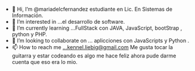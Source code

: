 - 👋 Hi, I’m @mariadelcfernandez  estudiante en Lic. En Sistemas de Información.
- 👀 I’m interested in ...el  desarrollo de software.
- 🌱 I’m currently learning ...FullStack  con JAVA,  JavaScript, bootStrap , python y PHP.
- 💞️ I’m looking to collaborate on ... aplicciones  con JavaScripts y Python .
- 📫 How to reach me ...kennel.liebig@gmail.com
Me gusta tocar la guitarra y estar  codeando es algo me  hace feliz  ahora pude darme cuenta que eso era lo mio.
<!---
mariadelcfernandez/mariadelcfernandez is a ✨ special ✨ repository because its `README.md` (this file) appears on your GitHub profile.
You can click the Preview link to take a look at your changes.
--->
